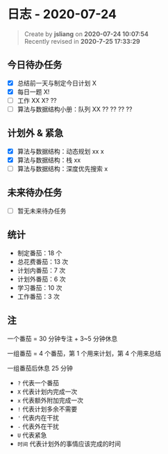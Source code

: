 日志 - 2020-07-24
===

> Create by **jsliang** on **2020-07-24 10:07:54**  
> Recently revised in **2020-7-25 17:33:29**  

## 今日待办任务

* [x] 总结前一天与制定今日计划 X
* [x] 每日一题 X!
* [ ] 工作 XX X? ??
* [ ] 算法与数据结构小册：队列 XX ?? ?? ?? ??

## 计划外 & 紧急

* [x] 算法与数据结构：动态规划 xx x
* [x] 算法与数据结构：栈 xx
* [ ] 算法与数据结构：深度优先搜索 x

## 未来待办任务

* [ ] 暂无未来待办任务

## 统计

* 制定番茄：18 个
* 总花费番茄：13 次
* 计划内番茄：7 次
* 计划外番茄：6 次
* 学习番茄：10 次
* 工作番茄：3 次

## 注

一个番茄 = 30 分钟专注 + 3~5 分钟休息

一组番茄 = 4 个番茄，第 1 个用来计划，第 4 个用来总结

一组番茄后休息 25 分钟

* `?` 代表一个番茄
* `X` 代表计划内完成一次
* `x` 代表额外附加完成一次
* `!` 代表计划多余不需要
* `'` 代表内在干扰
* `-` 代表外在干扰
* `U` 代表紧急
* `时间` 代表计划外的事情应该完成的时间
